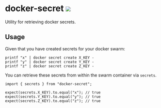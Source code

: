 # docker-secret ![](https://img.shields.io/travis/hwkd/docker-secret.svg?style=flat)
Utility for retrieving docker secrets.

## Usage
Given that you have created secrets for your docker swarm:
```
printf "x" | docker secret create X_KEY -
printf "y" | docker secret create Y_KEY -
printf "z" | docker secret create Z_KEY -
```

You can retrieve these secrets from within the swarm container via `secrets`.
```
import { secrets } from "docker-secret";

expect(secrets.X_KEY).to.equal("x"); // true
expect(secrets.Y_KEY).to.equal("y"); // true
expect(secrets.Z_KEY).to.equal("z"); // true
```
